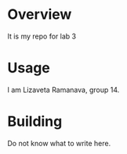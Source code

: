 # Overview

It is my repo for lab 3

# Usage

I am Lizaveta Ramanava, group 14.

# Building

Do not know what to write here.
